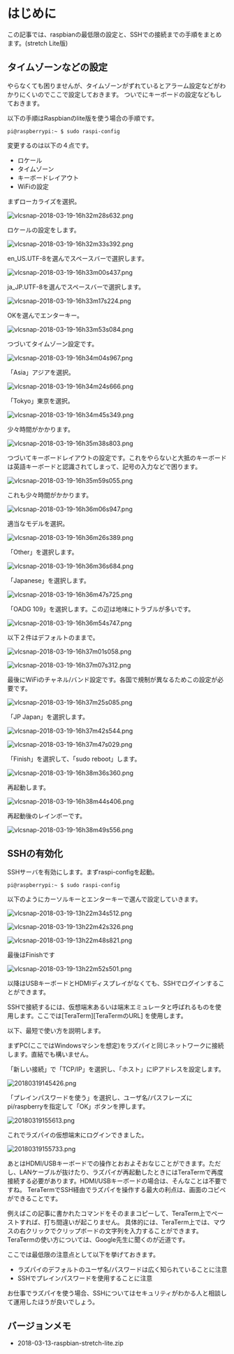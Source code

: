 <!--
title:   Raspbian stretch Liteで初期設定
tags:    RaspberryPi,Stretch,raspbian
id:      28d4451fcea598949aac
private: false
-->
# はじめに

この記事では、raspbianの最低限の設定と、SSHでの接続までの手順をまとめます。(stretch Lite版)

## タイムゾーンなどの設定

やらなくても困りませんが、タイムゾーンがずれているとアラーム設定などがわかりにくいのでここで設定しておきます。
ついでにキーボードの設定などもしておきます。

以下の手順はRaspbianのlite版を使う場合の手順です。

```bash:コンソール
pi@raspberrypi:~ $ sudo raspi-config
```

変更するのは以下の４点です。

- ロケール
- タイムゾーン
- キーボードレイアウト
- WiFiの設定

まずローカライズを選択。

![vlcsnap-2018-03-19-16h32m28s632.png](https://qiita-image-store.s3.amazonaws.com/0/48424/7178fbf9-7a4a-05d1-8abe-12041d077257.png)

ロケールの設定をします。

![vlcsnap-2018-03-19-16h32m33s392.png](https://qiita-image-store.s3.amazonaws.com/0/48424/0e215459-433b-5e57-e0f7-318b2c6a3390.png)

en_US.UTF-8を選んでスペースバーで選択します。

![vlcsnap-2018-03-19-16h33m00s437.png](https://qiita-image-store.s3.amazonaws.com/0/48424/089cae94-7824-017c-ae0a-90543d6675d5.png)

ja_JP.UTF-8を選んでスペースバーで選択します。

![vlcsnap-2018-03-19-16h33m17s224.png](https://qiita-image-store.s3.amazonaws.com/0/48424/6f96379c-6204-9068-3b7c-9d42b520e224.png)

OKを選んでエンターキー。

![vlcsnap-2018-03-19-16h33m53s084.png](https://qiita-image-store.s3.amazonaws.com/0/48424/78758ed9-163c-4742-db57-b3b188aa9edc.png)

つづいてタイムゾーン設定です。

![vlcsnap-2018-03-19-16h34m04s967.png](https://qiita-image-store.s3.amazonaws.com/0/48424/0b9349d6-51d4-7d85-6289-c41dc24549c9.png)

「Asia」アジアを選択。

![vlcsnap-2018-03-19-16h34m24s666.png](https://qiita-image-store.s3.amazonaws.com/0/48424/7f277cb3-6c3f-31eb-5b0c-7643ccb8a6d6.png)

「Tokyo」東京を選択。

![vlcsnap-2018-03-19-16h34m45s349.png](https://qiita-image-store.s3.amazonaws.com/0/48424/98984de9-08c7-7373-f8da-39c5885a1216.png)

少々時間がかかります。

![vlcsnap-2018-03-19-16h35m38s803.png](https://qiita-image-store.s3.amazonaws.com/0/48424/54389830-067b-6ab5-36e0-bc70735d3fb9.png)

つづいてキーボードレイアウトの設定です。これをやらないと大抵のキーボードは英語キーボードと認識されてしまって、記号の入力などで困ります。

![vlcsnap-2018-03-19-16h35m59s055.png](https://qiita-image-store.s3.amazonaws.com/0/48424/bd5032e4-042d-24ab-6bdf-d84d4ff251c7.png)

これも少々時間がかかります。

![vlcsnap-2018-03-19-16h36m06s947.png](https://qiita-image-store.s3.amazonaws.com/0/48424/56458cb0-e5ce-e7b9-592d-4d178395edc1.png)

適当なモデルを選択。

![vlcsnap-2018-03-19-16h36m26s389.png](https://qiita-image-store.s3.amazonaws.com/0/48424/89ef25f6-6931-0000-8db0-aabc8710e2e4.png)

「Other」を選択します。

![vlcsnap-2018-03-19-16h36m36s684.png](https://qiita-image-store.s3.amazonaws.com/0/48424/447d07ba-cb25-2c45-3090-daef30e976a9.png)

「Japanese」を選択します。

![vlcsnap-2018-03-19-16h36m47s725.png](https://qiita-image-store.s3.amazonaws.com/0/48424/9ffef836-2ad7-6859-a123-5610823119dc.png)

「OADG 109」を選択します。この辺は地味にトラブルが多いです。

![vlcsnap-2018-03-19-16h36m54s747.png](https://qiita-image-store.s3.amazonaws.com/0/48424/f3b6d628-b2ae-6052-bcc0-98a2ab83eeb2.png)

以下２件はデフォルトのままで。

![vlcsnap-2018-03-19-16h37m01s058.png](https://qiita-image-store.s3.amazonaws.com/0/48424/49007fb7-dfaf-0c4a-fa41-f62ea741b90e.png)

![vlcsnap-2018-03-19-16h37m07s312.png](https://qiita-image-store.s3.amazonaws.com/0/48424/58907895-5fa2-bcfc-d6c1-f4db3eb53dac.png)

最後にWiFiのチャネル/バンド設定です。各国で規制が異なるためこの設定が必要です。

![vlcsnap-2018-03-19-16h37m25s085.png](https://qiita-image-store.s3.amazonaws.com/0/48424/4295b0c1-78a2-8ddf-1781-c9aabe817efb.png)

「JP Japan」を選択します。

![vlcsnap-2018-03-19-16h37m42s544.png](https://qiita-image-store.s3.amazonaws.com/0/48424/1bded223-121b-55dd-9e9f-6672a3e480c0.png)

![vlcsnap-2018-03-19-16h37m47s029.png](https://qiita-image-store.s3.amazonaws.com/0/48424/34240bd6-9a49-3610-48fe-7720f660a1ae.png)

「Finish」を選択して、「sudo reboot」します。

![vlcsnap-2018-03-19-16h38m36s360.png](https://qiita-image-store.s3.amazonaws.com/0/48424/e02a68e0-a706-e057-f3b0-109c03ccfc7b.png)

再起動します。

![vlcsnap-2018-03-19-16h38m44s406.png](https://qiita-image-store.s3.amazonaws.com/0/48424/d17c35b4-830a-e83f-4956-d2641da77b63.png)

再起動後のレインボーです。

![vlcsnap-2018-03-19-16h38m49s556.png](https://qiita-image-store.s3.amazonaws.com/0/48424/47bc2a5d-9c70-ec36-d059-7fa96d84ada0.png)

## SSHの有効化

SSHサーバを有効にします。まずraspi-configを起動。

```bash:コンソール
pi@raspberrypi:~ $ sudo raspi-config
```

以下のようにカーソルキーとエンターキーで選んで設定していきます。

![vlcsnap-2018-03-19-13h22m34s512.png](https://qiita-image-store.s3.amazonaws.com/0/48424/511b182b-3696-2157-ad38-b1a85bb1ce75.png)

![vlcsnap-2018-03-19-13h22m42s326.png](https://qiita-image-store.s3.amazonaws.com/0/48424/2d70c30a-b137-7f60-2065-b778feea2e74.png)

![vlcsnap-2018-03-19-13h22m48s821.png](https://qiita-image-store.s3.amazonaws.com/0/48424/51e65df2-38d7-51f7-7aba-6db4f35c64c4.png)

最後はFinishです

![vlcsnap-2018-03-19-13h22m52s501.png](https://qiita-image-store.s3.amazonaws.com/0/48424/22708536-bb59-6a54-6a5a-f27767510a8a.png)

以降はUSBキーボードとHDMIディスプレイがなくても、SSHでログインすることができます。

SSHで接続するには、仮想端末あるいは端末エミュレータと呼ばれるものを使用します。ここでは[TeraTerm][TeraTermのURL]
を使用します。

以下、最短で使い方を説明します。

まずPC(ここではWindowsマシンを想定)をラズパイと同じネットワークに接続します。直結でも構いません。

「新しい接続」で「TCP/IP」を選択し、「ホスト」にIPアドレスを設定します。

![20180319145426.png](https://qiita-image-store.s3.amazonaws.com/0/48424/ef3dc886-a09e-cdd1-8fe9-9efcaeb2b586.png)

「プレインパスワードを使う」を選択し、ユーザ名/パスフレーズにpi/raspberryを指定して「OK」ボタンを押します。

![20180319155613.png](https://qiita-image-store.s3.amazonaws.com/0/48424/3c4b7044-3be6-a177-cf0f-1c699e4e7650.png)

これでラズパイの仮想端末にログインできました。

![20180319155733.png](https://qiita-image-store.s3.amazonaws.com/0/48424/6634d328-2890-b2d0-6ff2-e82fa019d268.png)

あとはHDMI/USBキーボードでの操作とおおよそおなじことができます。ただし、LANケーブルが抜けたり、ラズパイが再起動したときにはTeraTermで再度接続する必要があります。HDMI/USBキーボードの場合は、そんなことは不要ですね。
TeraTermでSSH経由でラズパイを操作する最大の利点は、画面のコピペができることです。

例えばこの記事に書かれたコマンドをそのままコピーして、TeraTerm上でペーストすれば、打ち間違いが起こりません。
具体的には、TeraTerm上では、マウスの右クリックでクリップボードの文字列を入力することができます。
TeraTermの使い方については、Google先生に聞くのが近道です。

ここでは最低限の注意点として以下を挙げておきます。

- ラズパイのデフォルトのユーザ名/パスワードは広く知られていることに注意
- SSHでプレインパスワードを使用することに注意

お仕事でラズパイを使う場合、SSHについてはセキュリティがわかる人と相談して運用したほうが良いでしょう。

## バージョンメモ

- 2018-03-13-raspbian-stretch-lite.zip